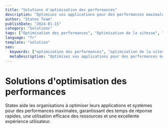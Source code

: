 ```yaml
---
title: "Solutions d'optimisation des performances"
description: "Optimisez vos applications pour des performances maximales avec Statex. Accélérez votre logiciel, améliorez l'expérience utilisateur et réduisez la consommation de ressources."
author: "Statex Team"
publishDate: "2024-01-15"
category: "Solutions"
tags: ["Optimisation des performances", "Optimisation de la vitesse", "Performance des applications", "Optimisation des ressources", "Ajustement des performances"]
language: "fr"
template: "solution"
seo:
  keywords: ["optimisation des performances", "optimisation de la vitesse", "performance des applications", "optimisation des ressources", "ajustement des performances"]
  metaDescription: "Optimisez vos applications pour des performances maximales avec Statex. Accélérez votre logiciel, améliorez l'expérience utilisateur et réduisez la consommation de ressources."
---
```


# Solutions d'optimisation des performances

Statex aide les organisations à optimiser leurs applications et systèmes pour des performances maximales, garantissant des temps de réponse rapides, une utilisation efficace des ressources et une excellente expérience utilisateur. 